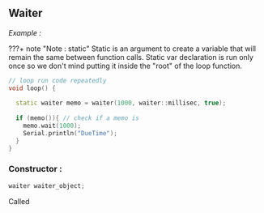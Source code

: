 ## Waiter

*Example :*

???+ note "Note : static"
    Static is an argument to create a variable that will remain the same between function calls.
    Static var declaration is run only once so we don't mind putting it inside the "root" of the loop function.

```c++
// loop run code repeatedly
void loop() {
  
  static waiter memo = waiter(1000, waiter::millisec, true);
  
  if (memo()){ // check if a memo is 
    memo.wait(1000);
    Serial.println("DueTime");
  }
}
```

### Constructor :



```c++
waiter waiter_object;
```

Called 